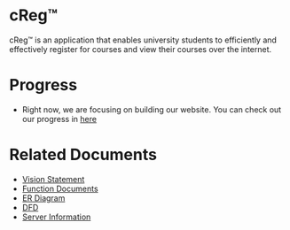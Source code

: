 # cReg™
cReg™ is an application that enables university students to efficiently and effectively register for courses and view their courses over the internet.

# Progress
- Right now, we are focusing on building our website. You can check out our progress in [here](https://github.com/MQuizzle/Gr8Group/projects/1)

# Related Documents
- [Vision Statement](https://github.com/MQuizzle/Gr8Group/blob/master/Documents/Vision-Statement.md)
- [Function Documents](https://github.com/MQuizzle/Gr8Group/blob/master/Documents/FunctionDoc.md)
- [ER Diagram](https://github.com/MQuizzle/Gr8Group/blob/master/Documents/ER%20diagram.png)
- [DFD](https://github.com/MQuizzle/Gr8Group/blob/master/Documents/DFD.png)
- [Server Information](https://github.com/MQuizzle/Gr8Group/blob/master/Documents/Server-README.md)
